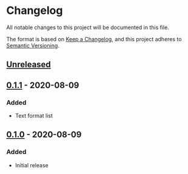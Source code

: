 # Changelog
All notable changes to this project will be documented in this file.

The format is based on [Keep a Changelog](https://keepachangelog.com/en/1.0.0/),
and this project adheres to [Semantic Versioning](https://semver.org/spec/v2.0.0.html).

## [Unreleased]

## [0.1.1] - 2020-08-09
### Added
- Text format list

## [0.1.0] - 2020-08-09
### Added
- Initial release

[Unreleased]: https://github.com/tokoiwesley/kenyan-counties/compare/v0.1.0...master
[0.1.1]: https://github.com/tokoiwesley/kenyan-counties/compare/v0.1.0...v0.1.1
[0.1.0]: https://github.com/tokoiwesley/kenyan-counties/releases/tag/v0.1.0
